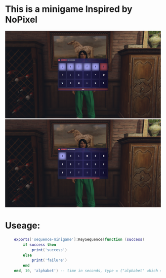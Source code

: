 # This is a minigame Inspired by NoPixel

![Symbols, Letter & Numbers](image.png)
![Letters](image-1.png)

# Useage:

```lua
    exports['sequence-minigame']:KeySequence(function (success)
        if success then
            print('success')
        else
            print('failure')
        end
    end, 10, 'alphabet') -- time in seconds, type = ("alphabet" which show only letters / "all" which shows letters, symbols, and numbers)
```